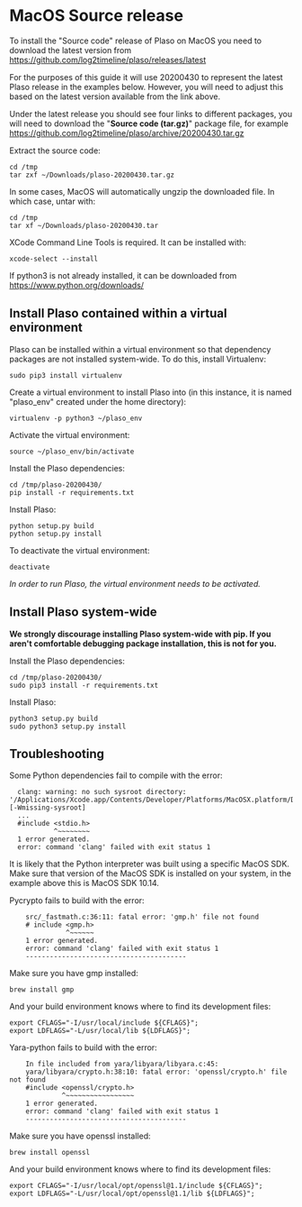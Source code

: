 # MacOS Source release

To install the "Source code" release of Plaso on MacOS you need to download the
latest version from https://github.com/log2timeline/plaso/releases/latest

For the purposes of this guide it will use 20200430 to represent the latest
Plaso release in the examples below. However, you will need to adjust this
based on the latest version available from the link above.

Under the latest release you should see four links to different packages, you
will need to download the "**Source code (tar.gz)**" package file, for example
https://github.com/log2timeline/plaso/archive/20200430.tar.gz

Extract the source code:

```
cd /tmp
tar zxf ~/Downloads/plaso-20200430.tar.gz
```

In some cases, MacOS will automatically ungzip the downloaded file. In which
case, untar with:

```
cd /tmp
tar xf ~/Downloads/plaso-20200430.tar
```

XCode Command Line Tools is required. It can be installed with:

```
xcode-select --install
```

If python3 is not already installed, it can be downloaded from
https://www.python.org/downloads/

## Install Plaso contained within a virtual environment

Plaso can be installed within a virtual environment so that dependency packages
are not installed system-wide. To do this, install Virtualenv:

```
sudo pip3 install virtualenv
```

Create a virtual environment to install Plaso into (in this instance, it is
named "plaso_env" created under the home directory):

```
virtualenv -p python3 ~/plaso_env
```

Activate the virtual environment:

```
source ~/plaso_env/bin/activate
```

Install the Plaso dependencies:

```
cd /tmp/plaso-20200430/
pip install -r requirements.txt
```

Install Plaso:

```
python setup.py build
python setup.py install
```

To deactivate the virtual environment:

```
deactivate
```

*In order to run Plaso, the virtual environment needs to be activated.*

## Install Plaso system-wide

**We strongly discourage installing Plaso system-wide with pip. If you aren't
comfortable debugging package installation, this is not for you.**

Install the Plaso dependencies:

```
cd /tmp/plaso-20200430/
sudo pip3 install -r requirements.txt
```

Install Plaso:

```
python3 setup.py build
sudo python3 setup.py install
```

## Troubleshooting

Some Python dependencies fail to compile with the error:

```
  clang: warning: no such sysroot directory: '/Applications/Xcode.app/Contents/Developer/Platforms/MacOSX.platform/Developer/SDKs/MacOSX10.14.sdk' [-Wmissing-sysroot]
  ...
  #include <stdio.h>
           ^~~~~~~~~
  1 error generated.
  error: command 'clang' failed with exit status 1
```

It is likely that the Python interpreter was built using a specific MacOS SDK.
Make sure that version of the MacOS SDK is installed on your system, in the
example above this is MacOS SDK 10.14.

Pycrypto fails to build with the error:

```
    src/_fastmath.c:36:11: fatal error: 'gmp.h' file not found
    # include <gmp.h>
              ^~~~~~~
    1 error generated.
    error: command 'clang' failed with exit status 1
    ----------------------------------------
```

Make sure you have gmp installed:

```
brew install gmp
```

And your build environment knows where to find its development files:

```
export CFLAGS="-I/usr/local/include ${CFLAGS}";
export LDFLAGS="-L/usr/local/lib ${LDFLAGS}";
```

Yara-python fails to build with the error:

```
    In file included from yara/libyara/libyara.c:45:
    yara/libyara/crypto.h:38:10: fatal error: 'openssl/crypto.h' file not found
    #include <openssl/crypto.h>
             ^~~~~~~~~~~~~~~~~~
    1 error generated.
    error: command 'clang' failed with exit status 1
    ----------------------------------------
```

Make sure you have openssl installed:

```
brew install openssl
```

And your build environment knows where to find its development files:

```
export CFLAGS="-I/usr/local/opt/openssl@1.1/include ${CFLAGS}";
export LDFLAGS="-L/usr/local/opt/openssl@1.1/lib ${LDFLAGS}";
```
